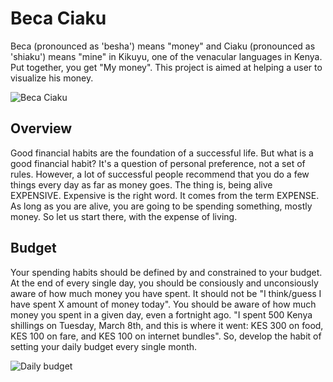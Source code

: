 # Beca Ciaku

Beca (pronounced as 'besha') means "money" and Ciaku (pronounced as 'shiaku') means "mine" in Kikuyu, one of the venacular languages in Kenya. Put together, you get "My money". This project is aimed at helping a user to visualize his money.

![Beca Ciaku](/app/static/images/beca_ciaku.gif)

## Overview

Good financial habits are the foundation of a successful life. But what is a good financial habit? It's a question of personal preference, not a set of rules. However, a lot of successful people recommend that you do a few things every day as far as money goes. The thing is, being alive EXPENSIVE. Expensive is the right word. It comes from the term EXPENSE. As long as you are alive, you are going to be spending something, mostly money. So let us start there, with the expense of living.

## Budget

Your spending habits should be defined by and constrained to your budget. At the end of every single day, you should be consiously and unconsiously aware of how much money you have spent. It should not be "I think/guess I have spent X amount of money today". You should be aware of how much money you spent in a given day, even a fortnight ago. "I spent 500 Kenya shillings on Tuesday, March 8th, and this is where it went: KES 300 on food, KES 100 on fare, and KES 100 on internet bundles". So, develop the habit of setting your daily budget every single month.

![Daily budget](/app/static/images/daily_budget)